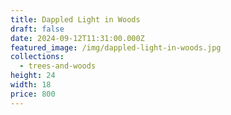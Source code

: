 ```yaml
---
title: Dappled Light in Woods
draft: false
date: 2024-09-12T11:31:00.000Z
featured_image: /img/dappled-light-in-woods.jpg
collections:
  - trees-and-woods
height: 24
width: 18
price: 800
---
```

